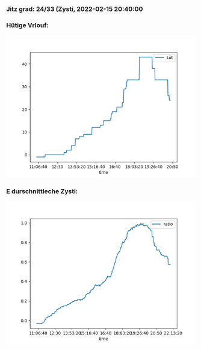 ### Jitz grad: 24/33 (Zysti, 2022-02-15 20:40:00

### Hütige Vrlouf:
![Graph](Today.png)

### E durschnittleche Zysti:
![Graph](Zysti.png)